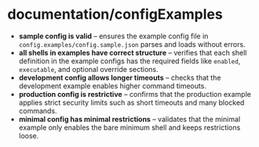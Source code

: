 # documentation/configExamples

- **sample config is valid** – ensures the example config file in `config.examples/config.sample.json` parses and loads without errors.
- **all shells in examples have correct structure** – verifies that each shell definition in the example configs has the required fields like `enabled`, `executable`, and optional override sections.
- **development config allows longer timeouts** – checks that the development example enables higher command timeouts.
- **production config is restrictive** – confirms that the production example applies strict security limits such as short timeouts and many blocked commands.
- **minimal config has minimal restrictions** – validates that the minimal example only enables the bare minimum shell and keeps restrictions loose.
